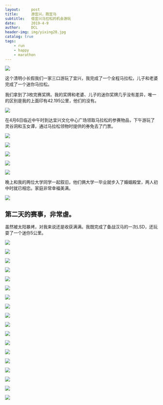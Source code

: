 ```yaml
---
layout:     post
title:      游宜兴，跑宜马
subtitle:   借宜兴马拉松的机会游玩
date:       2019-4-9
author:     DCL
header-img: img/yixing28.jpg
catalog: true
tags:
    - run
    - happy
    - marathon
---
```

![](http://daichunlei.com/img/yixing13.jpg)

这个清明小长假我们一家三口游玩了宜兴，我完成了一个全程马拉松，儿子和老婆完成了一个迷你马拉松。


我们拿到了3枚完赛奖牌。我的奖牌和老婆、儿子的迷你奖牌几乎没有差异，唯一的区别是我的上面印有42.195公里，他们的没有。

![](http://daichunlei.com/img/yixing28.jpg)

在4月6日临近中午时到达宜兴文化中心广场领取马拉松的参赛物品，下午游玩了灵谷洞和玉女谭，通过马拉松领物时提供的券免去了门票。

![](http://daichunlei.com/img/yixing01.jpg)

![](http://daichunlei.com/img/yixing02.jpg)

![](http://daichunlei.com/img/yixing03.jpg)

![](http://daichunlei.com/img/yixing04.jpg)

![](http://daichunlei.com/img/yixing05.jpg)

晚上和我的两位大学同学一起叙旧，他们俩大学一毕业就步入了婚姻殿堂，两人初中时就已相恋。家庭非常幸福美满。

![](http://daichunlei.com/img/yixing08.jpg)


##  **第二天的赛事，非常虐。**  ##

虽然被太阳暴烤，对我来说还是收获满满。我既完成了备战汉马的一次LSD，还玩耍了一个迷你5公里。

![](http://daichunlei.com/img/yixing06.jpg)

![](http://daichunlei.com/img/yixing07.jpg)

![](http://daichunlei.com/img/yixing09.jpg)

![](http://daichunlei.com/img/yixing10.jpg)

![](http://daichunlei.com/img/yixing11.jpg)

![](http://daichunlei.com/img/yixing12.jpg)

![](http://daichunlei.com/img/yixing17.jpg)

![](http://daichunlei.com/img/yixing18.jpg)

![](http://daichunlei.com/img/yixing19.jpg)

![](http://daichunlei.com/img/yixing20.jpg)

![](http://daichunlei.com/img/yixing21.jpg)

![](http://daichunlei.com/img/yixing22.jpg)

![](http://daichunlei.com/img/yixing23.jpg)

![](http://daichunlei.com/img/yixing24.jpg)

![](http://daichunlei.com/img/yixing25.jpg)

![](http://daichunlei.com/img/yixing14.jpg)

![](http://daichunlei.com/img/yixing15.jpg)

![](http://daichunlei.com/img/yixing16.jpg)



